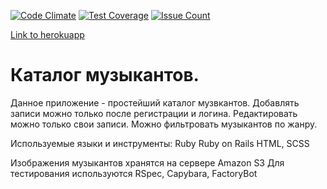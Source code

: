 [![Code Climate](https://codeclimate.com/github/Hunk13/musicians/badges/gpa.svg)](https://codeclimate.com/github/Hunk13/musicians)
[![Test Coverage](https://codeclimate.com/github/Hunk13/musicians/badges/coverage.svg)](https://codeclimate.com/github/Hunk13/musicians/coverage)
[![Issue Count](https://codeclimate.com/github/Hunk13/musicians/badges/issue_count.svg)](https://codeclimate.com/github/Hunk13/musicians)

[Link to herokuapp](https://music-for-itibo.herokuapp.com/)

# Каталог музыкантов.

Данное приложение - простейший каталог музвкантов. Добавлять записи можно
только после регистрации и логина. Редактировать можно только свои записи.
Можно фильтровать музыкантов по жанру.

Используемые языки и инструменты:
Ruby
Ruby on Rails
HTML, SCSS

Изображения музыкантов хранятся на сервере Amazon S3
Для тестирования используются RSpec, Capybara, FactoryBot
